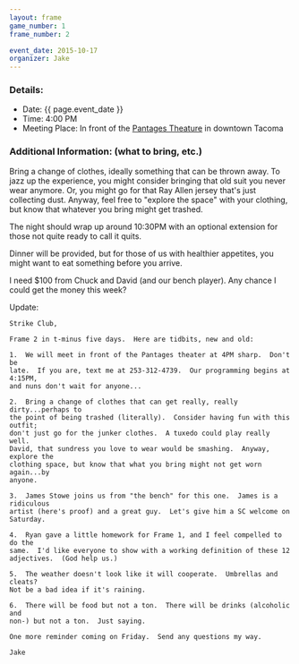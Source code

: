 ```yaml
---
layout: frame
game_number: 1
frame_number: 2

event_date: 2015-10-17
organizer: Jake
---
```



### Details:
- Date: {{ page.event_date }}
- Time: 4:00 PM
- Meeting Place: In front of the [Pantages Theature](https://www.google.com/maps/place/Pantages+Theater/@47.2551015,-122.440179,17z/data=!3m1!4b1!4m2!3m1!1s0x0:0xbbddd330736aebb) in downtown Tacoma 

### Additional Information: (what to bring, etc.)

Bring a change of clothes, ideally something that can be thrown away.  To jazz up the experience, you might consider bringing that old suit you never wear anymore.  Or, you might go for that Ray Allen jersey that's just collecting dust.  Anyway, feel free to "explore the space" with your clothing, but know that whatever you bring might get trashed.

The night should wrap up around 10:30PM with an optional extension for those not quite ready to call it quits.

Dinner will be provided, but for those of us with healthier appetites, you might want to eat something before you arrive.

I need $100 from Chuck and David (and our bench player).  Any chance I could get the money this week?

Update: 

~~~
Strike Club,

Frame 2 in t-minus five days.  Here are tidbits, new and old:

1.  We will meet in front of the Pantages theater at 4PM sharp.  Don't be
late.  If you are, text me at 253-312-4739.  Our programming begins at 4:15PM,
and nuns don't wait for anyone...

2.  Bring a change of clothes that can get really, really dirty...perhaps to
the point of being trashed (literally).  Consider having fun with this outfit;
don't just go for the junker clothes.  A tuxedo could play really well. 
David, that sundress you love to wear would be smashing.  Anyway, explore the
clothing space, but know that what you bring might not get worn again...by
anyone.

3.  James Stowe joins us from "the bench" for this one.  James is a ridiculous
artist (here's proof) and a great guy.  Let's give him a SC welcome on
Saturday.

4.  Ryan gave a little homework for Frame 1, and I feel compelled to do the
same.  I'd like everyone to show with a working definition of these 12
adjectives.  (God help us.)

5.  The weather doesn't look like it will cooperate.  Umbrellas and cleats? 
Not be a bad idea if it's raining.

6.  There will be food but not a ton.  There will be drinks (alcoholic and
non-) but not a ton.  Just saying.

One more reminder coming on Friday.  Send any questions my way.

Jake
~~~